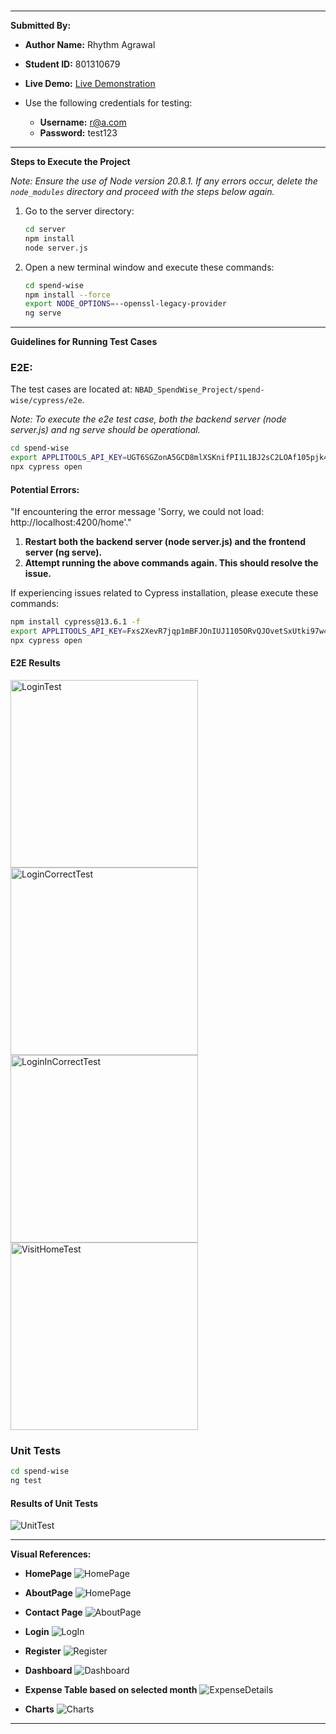 <br>

---

**Submitted By:**

- **Author Name:** Rhythm Agrawal
- **Student ID:** 801310679

- **Live Demo:** [Live Demonstration](http://45.77.108.107:4200/)

- Use the following credentials for testing:
  - **Username:** r@a.com
  - **Password:** test123

---

**Steps to Execute the Project**

_Note: Ensure the use of Node version 20.8.1. If any errors occur, delete the `node_modules` directory and proceed with the steps below again._

1. Go to the server directory:

   ```bash
   cd server
   npm install
   node server.js
   ```

2. Open a new terminal window and execute these commands:
   ```bash
   cd spend-wise
   npm install --force
   export NODE_OPTIONS=--openssl-legacy-provider
   ng serve
   ```

---

**Guidelines for Running Test Cases**

### E2E:

The test cases are located at:
`NBAD_SpendWise_Project/spend-wise/cypress/e2e`.

_Note: To execute the e2e test case, both the backend server (node server.js) and ng serve should be operational._

```bash
cd spend-wise
export APPLITOOLS_API_KEY=UGT6SGZonA5GCD8mlXSKnifPI1L1BJ2sC2LOAf105pjk4110
npx cypress open
```

#### Potential Errors:

"If encountering the error message 'Sorry, we could not load: http://localhost:4200/home'."

1. **Restart both the backend server (node server.js) and the frontend server (ng serve).**
2. **Attempt running the above commands again. This should resolve the issue.**

If experiencing issues related to Cypress installation, please execute these commands:

```bash
npm install cypress@13.6.1 -f
export APPLITOOLS_API_KEY=Fxs2XevR7jqp1mBFJOnIUJ1105ORvQJOvetSxUtki97w4110
npx cypress open
```

#### E2E Results

<img src="./screenshots/testing/cypress-login-check.png" alt="LoginTest" width="300"/>
<img src="./screenshots/testing/cypress-login-correct.png" alt="LoginCorrectTest" width="300"/>
<img src="./screenshots/testing/login-incorrect.png" alt="LoginInCorrectTest" width="300"/>
<img src="./screenshots/testing/cypress-visit-home.png" alt="VisitHomeTest" width="300"/>

### Unit Tests

```bash
cd spend-wise
ng test
```

#### Results of Unit Tests

![UnitTest](./screenshots/testing/unit-test.png)

---

**Visual References:**

- **HomePage**
  ![HomePage](./screenshots/user-interface/home.png)

- **AboutPage**
  ![HomePage](./screenshots/user-interface/about.png)

- **Contact Page**
  ![AboutPage](./screenshots/user-interface/contact.png)

- **Login**
  ![LogIn](./screenshots/user-interface/login.png)

- **Register**
  ![Register](./screenshots/user-interface/sign-up.png)

- **Dashboard**
  ![Dashboard](./screenshots/user-interface/sign-up.png)

- **Expense Table based on selected month**
  ![ExpenseDetails](./screenshots/user-interface/expense.png)

- **Charts**
  ![Charts](./screenshots/user-interface/charts.png)

---
